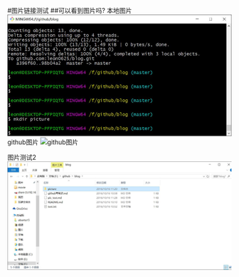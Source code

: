 #图片链接测试
##可以看到图片吗?
本地图片
![图片测试](picture/pic_test.jpg)
github图片
![github图片](https://github.com/leon0625/blog/blob/master/picture/pic_test.jpg)

图片测试2
![pic 2](pic2/pic/pic_test2.jpg)

